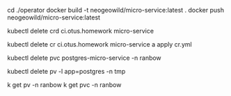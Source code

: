 cd ./operator
docker build -t neogeowild/micro-service:latest .
docker push neogeowild/micro-service:latest



kubectl delete crd ci.otus.homework micro-service

kubectl delete cr ci.otus.homework micro-service
a
apply cr.yml

kubectl delete pvc postgres-micro-service -n ranbow

kubectl delete pv -l app=postgres -n tmp


k get pv -n ranbow
k get pvc -n ranbow

